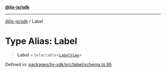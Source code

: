 [**@lix-js/sdk**](../README.md)

***

[@lix-js/sdk](../README.md) / Label

# Type Alias: Label

> **Label** = `Selectable`\<[`LabelView`](LabelView.md)\>

Defined in: [packages/lix-sdk/src/label/schema.ts:95](https://github.com/opral/monorepo/blob/0501d8fe7eed9db1f8058e8d1d58b1d613ceaf43/packages/lix-sdk/src/label/schema.ts#L95)
